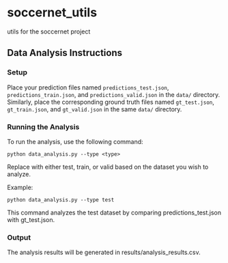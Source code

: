 # soccernet_utils
utils for the soccernet project

## Data Analysis Instructions
### Setup
Place your prediction files named `predictions_test.json`, `predictions_train.json`, and `predictions_valid.json` in the `data/` directory.
Similarly, place the corresponding ground truth files named `gt_test.json`, `gt_train.json`, and `gt_valid.json` in the same `data/` directory.

   
### Running the Analysis
To run the analysis, use the following command:


`python data_analysis.py --type <type>`

Replace <type> with either test, train, or valid based on the dataset you wish to analyze.

Example:

`python data_analysis.py --type test`

This command analyzes the test dataset by comparing predictions_test.json with gt_test.json.


### Output
The analysis results will be generated in results/analysis_results.csv.
